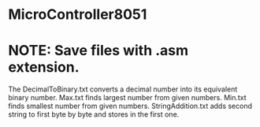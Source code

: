# MicroController8051

# NOTE: Save files with .asm extension.
 
The DecimalToBinary.txt converts a decimal number into its equivalent binary number. Max.txt finds largest number from given numbers. Min.txt finds smallest number from given numbers. StringAddition.txt adds second string to first byte by byte and stores in the first one.
